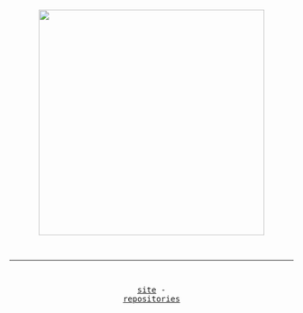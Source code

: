 <div align="center">
<pre>                                                                                                                 

<img src="https://media.discordapp.net/attachments/1338228176949870593/1339685126669467789/e0c6dcbb22c5bf6d3e6a182ccc2c8878.jpg?ex=67af9e80&is=67ae4d00&hm=5f2f52d42eac13e5657ee5d231056f0cd2d934fc4e97429f00df7591e5c7c609&=&format=webp" height="400"></img>
                                  
--------------------------------------------------------------------

<a href="https://clt.lol">site</a> - <a href="https://github.com/bidded/repositories">repositories</a>
</pre>
</div>
